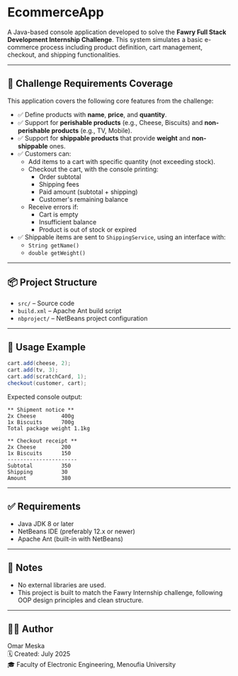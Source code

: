 # EcommerceApp

A Java-based console application developed to solve the **Fawry Full Stack Development Internship Challenge**. This system simulates a basic e-commerce process including product definition, cart management, checkout, and shipping functionalities.

---

## 🚀 Challenge Requirements Coverage

This application covers the following core features from the challenge:

- ✅ Define products with **name**, **price**, and **quantity**.
- ✅ Support for **perishable products** (e.g., Cheese, Biscuits) and **non-perishable products** (e.g., TV, Mobile).
- ✅ Support for **shippable products** that provide **weight** and **non-shippable** ones.
- ✅ Customers can:
  - Add items to a cart with specific quantity (not exceeding stock).
  - Checkout the cart, with the console printing:
    - Order subtotal
    - Shipping fees
    - Paid amount (subtotal + shipping)
    - Customer's remaining balance
  - Receive errors if:
    - Cart is empty
    - Insufficient balance
    - Product is out of stock or expired
- ✅ Shippable items are sent to `ShippingService`, using an interface with:
  - `String getName()`
  - `double getWeight()`

---

## 📦 Project Structure

- `src/` – Source code
- `build.xml` – Apache Ant build script
- `nbproject/` – NetBeans project configuration

---

## 🧪 Usage Example

```java
cart.add(cheese, 2);
cart.add(tv, 3);
cart.add(scratchCard, 1);
checkout(customer, cart);
```

Expected console output:

```
** Shipment notice **
2x Cheese        400g
1x Biscuits      700g
Total package weight 1.1kg

** Checkout receipt **
2x Cheese        200
1x Biscuits      150
----------------------
Subtotal         350
Shipping         30
Amount           380
```

---

## ✅ Requirements

- Java JDK 8 or later
- NetBeans IDE (preferably 12.x or newer)
- Apache Ant (built-in with NetBeans)

---

## 📌 Notes

- No external libraries are used.
- This project is built to match the Fawry Internship challenge, following OOP design principles and clean structure.

---

## 👨‍💻 Author

Omar Meska  
🗓️ Created: July 2025  
🎓 Faculty of Electronic Engineering, Menoufia University
